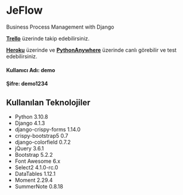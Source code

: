# JeFlow
Business Process Management with Django

**[Trello](https://trello.com/invite/b/C80dHD63/ATTI63e2564a84497da00aba8156b3c1bec2993585B5/jeflow)** üzerinde takip edebilirsiniz.

**[Heroku](https://jeflow.herokuapp.com/)** üzerinde ve **[PythonAnywhere](https://ademkocamaz.pythonanywhere.com/)** üzerinde canlı görebilir ve test edebilirsiniz.

#### Kullanıcı Adı: demo
#### Şifre: demo1234

## Kullanılan Teknolojiler
- Python 3.10.8
- Django 4.1.3
- django-crispy-forms 1.14.0
- crispy-bootstrap5 0.7
- django-colorfield 0.7.2
- jQuery 3.6.1
- Bootstrap 5.2.2
- Font Awesome 6.x
- Select2 4.1.0-rc.0
- DataTables 1.12.1
- Moment 2.29.4
- SummerNote 0.8.18
